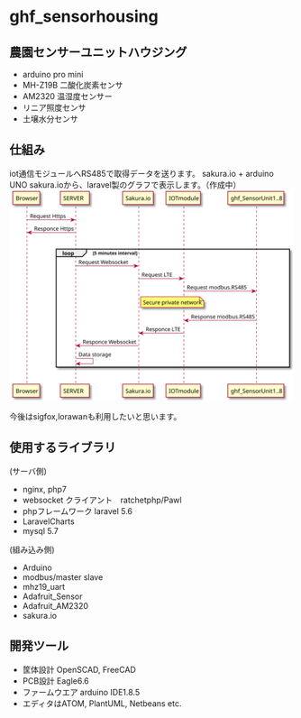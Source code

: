 # ghf_sensorhousing
## 農園センサーユニットハウジング
- arduino pro mini
- MH-Z19B 二酸化炭素センサ
- AM2320 温湿度センサー
- リニア照度センサ
- 土壌水分センサ

## 仕組み
iot通信モジュールへRS485で取得データを送ります。
sakura.io + arduino UNO
sakura.ioから、laravel製のグラフで表示します。（作成中）  
![シーケンス](sequence.svg "シーケンス図")  

今後はsigfox,lorawanも利用したいと思います。

## 使用するライブラリ   
(サーバ側)
- nginx, php7
- websocket クライアント　ratchetphp/Pawl
- phpフレームワーク laravel 5.6
- LaravelCharts
- mysql 5.7

(組み込み側)
- Arduino
- modbus/master slave
- mhz19_uart
- Adafruit_Sensor
- Adafruit_AM2320
- sakura.io

## 開発ツール
- 筐体設計 OpenSCAD, FreeCAD
- PCB設計 Eagle6.6
- ファームウエア arduino IDE1.8.5
- エディタはATOM, PlantUML, Netbeans etc.
